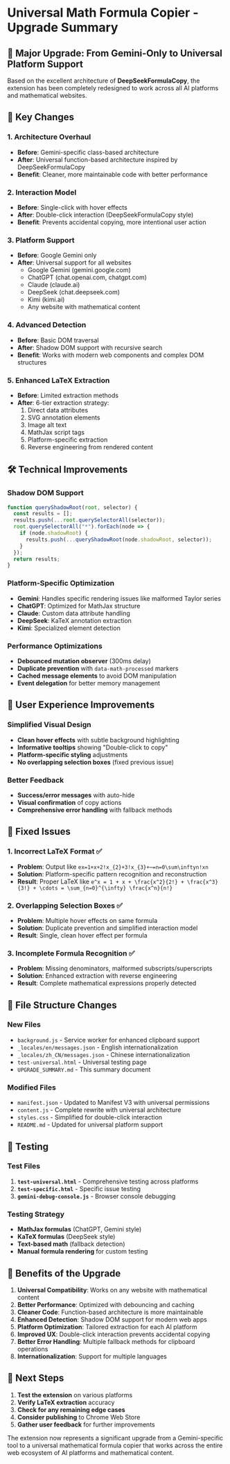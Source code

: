 # Universal Math Formula Copier - Upgrade Summary

## 🚀 Major Upgrade: From Gemini-Only to Universal Platform Support

Based on the excellent architecture of **DeepSeekFormulaCopy**, the extension has been completely redesigned to work across all AI platforms and mathematical websites.

## 🔄 Key Changes

### 1. **Architecture Overhaul**
- **Before**: Gemini-specific class-based architecture
- **After**: Universal function-based architecture inspired by DeepSeekFormulaCopy
- **Benefit**: Cleaner, more maintainable code with better performance

### 2. **Interaction Model**
- **Before**: Single-click with hover effects
- **After**: Double-click interaction (DeepSeekFormulaCopy style)
- **Benefit**: Prevents accidental copying, more intentional user action

### 3. **Platform Support**
- **Before**: Google Gemini only
- **After**: Universal support for all websites
  - Google Gemini (gemini.google.com)
  - ChatGPT (chat.openai.com, chatgpt.com)
  - Claude (claude.ai)
  - DeepSeek (chat.deepseek.com)
  - Kimi (kimi.ai)
  - Any website with mathematical content

### 4. **Advanced Detection**
- **Before**: Basic DOM traversal
- **After**: Shadow DOM support with recursive search
- **Benefit**: Works with modern web components and complex DOM structures

### 5. **Enhanced LaTeX Extraction**
- **Before**: Limited extraction methods
- **After**: 6-tier extraction strategy:
  1. Direct data attributes
  2. SVG annotation elements
  3. Image alt text
  4. MathJax script tags
  5. Platform-specific extraction
  6. Reverse engineering from rendered content

## 🛠️ Technical Improvements

### Shadow DOM Support
```javascript
function queryShadowRoot(root, selector) {
  const results = [];
  results.push(...root.querySelectorAll(selector));
  root.querySelectorAll("*").forEach(node => {
    if (node.shadowRoot) {
      results.push(...queryShadowRoot(node.shadowRoot, selector));
    }
  });
  return results;
}
```

### Platform-Specific Optimization
- **Gemini**: Handles specific rendering issues like malformed Taylor series
- **ChatGPT**: Optimized for MathJax structure
- **Claude**: Custom data attribute handling
- **DeepSeek**: KaTeX annotation extraction
- **Kimi**: Specialized element detection

### Performance Optimizations
- **Debounced mutation observer** (300ms delay)
- **Duplicate prevention** with `data-math-processed` markers
- **Cached message elements** to avoid DOM manipulation
- **Event delegation** for better memory management

## 🎨 User Experience Improvements

### Simplified Visual Design
- **Clean hover effects** with subtle background highlighting
- **Informative tooltips** showing "Double-click to copy"
- **Platform-specific styling** adjustments
- **No overlapping selection boxes** (fixed previous issue)

### Better Feedback
- **Success/error messages** with auto-hide
- **Visual confirmation** of copy actions
- **Comprehensive error handling** with fallback methods

## 🔧 Fixed Issues

### 1. **Incorrect LaTeX Format** ✅
- **Problem**: Output like `ex=1+x+2!x_{2}+3!x_{3}+⋯=n=0\sum\inftyn!xn`
- **Solution**: Platform-specific pattern recognition and reconstruction
- **Result**: Proper LaTeX like `e^x = 1 + x + \frac{x^2}{2!} + \frac{x^3}{3!} + \cdots = \sum_{n=0}^{\infty} \frac{x^n}{n!}`

### 2. **Overlapping Selection Boxes** ✅
- **Problem**: Multiple hover effects on same formula
- **Solution**: Duplicate prevention and simplified interaction model
- **Result**: Single, clean hover effect per formula

### 3. **Incomplete Formula Recognition** ✅
- **Problem**: Missing denominators, malformed subscripts/superscripts
- **Solution**: Enhanced extraction with reverse engineering
- **Result**: Complete mathematical expressions properly detected

## 📁 File Structure Changes

### New Files
- `background.js` - Service worker for enhanced clipboard support
- `_locales/en/messages.json` - English internationalization
- `_locales/zh_CN/messages.json` - Chinese internationalization
- `test-universal.html` - Universal testing page
- `UPGRADE_SUMMARY.md` - This summary document

### Modified Files
- `manifest.json` - Updated to Manifest V3 with universal permissions
- `content.js` - Complete rewrite with universal architecture
- `styles.css` - Simplified for double-click interaction
- `README.md` - Updated for universal platform support

## 🧪 Testing

### Test Files
1. **`test-universal.html`** - Comprehensive testing across platforms
2. **`test-specific.html`** - Specific issue testing
3. **`gemini-debug-console.js`** - Browser console debugging

### Testing Strategy
- **MathJax formulas** (ChatGPT, Gemini style)
- **KaTeX formulas** (DeepSeek style)
- **Text-based math** (fallback detection)
- **Manual formula rendering** for custom testing

## 🌟 Benefits of the Upgrade

1. **Universal Compatibility**: Works on any website with mathematical content
2. **Better Performance**: Optimized with debouncing and caching
3. **Cleaner Code**: Function-based architecture is more maintainable
4. **Enhanced Detection**: Shadow DOM support for modern web apps
5. **Platform Optimization**: Tailored extraction for each AI platform
6. **Improved UX**: Double-click interaction prevents accidental copying
7. **Better Error Handling**: Multiple fallback methods for clipboard operations
8. **Internationalization**: Support for multiple languages

## 🎯 Next Steps

1. **Test the extension** on various platforms
2. **Verify LaTeX extraction** accuracy
3. **Check for any remaining edge cases**
4. **Consider publishing** to Chrome Web Store
5. **Gather user feedback** for further improvements

The extension now represents a significant upgrade from a Gemini-specific tool to a universal mathematical formula copier that works across the entire web ecosystem of AI platforms and mathematical content.
